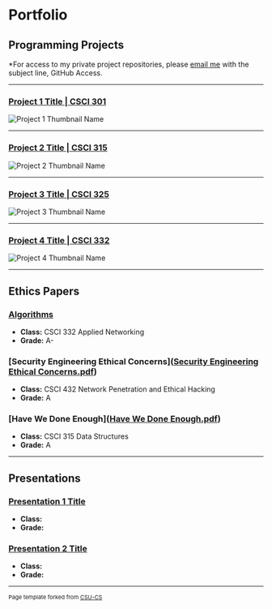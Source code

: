 Portfolio
=========

Programming Projects
--------------------

*For access to my private project repositories, please [email me](mailto:example@csustudent.net?subject=GitHub%20Access) with the subject line, GitHub Access.

---
### [Project 1 Title | CSCI 301](project1)

![Project 1 Thumbnail Name](images/dummy_thumbnail.jpg)

---
### [Project 2 Title | CSCI 315](project1)

![Project 2 Thumbnail Name](images/dummy_thumbnail.jpg)

---
### [Project 3 Title | CSCI 325](project1)

![Project 3 Thumbnail Name](images/dummy_thumbnail.jpg)

---
### [Project 4 Title | CSCI 332](project1)

![Project 4 Thumbnail Name](images/dummy_thumbnail.jpg)

---

Ethics Papers
-------------

### [Algorithms]([Algorithms.pdf](https://github.com/Packerfan81/Packerfan81.github.io/files/13569782/Algorithms.pdf))


-   **Class:** CSCI 332 Applied Networking
-   **Grade:** A-

### [Security Engineering Ethical Concerns]([Security Engineering Ethical Concerns.pdf](https://github.com/Packerfan81/Packerfan81.github.io/files/13569746/Security.Engineering.Ethical.Concerns.pdf))


-   **Class:** CSCI 432 Network Penetration and Ethical Hacking 
-   **Grade:** A

### [Have We Done Enough]([Have We Done Enough.pdf](https://github.com/Packerfan81/Packerfan81.github.io/files/13569669/Have.We.Done.Enough.pdf))


-   **Class:** CSCI 315 Data Structures 
-   **Grade:** A

---

Presentations
-------------

### [Presentation 1 Title](/pdf/sample_presentation.pdf)

- **Class:** 
- **Grade:**


### [Presentation 2 Title](/pdf/sample_presentation.pdf)

- **Class:** 
- **Grade:**

---

<p style="font-size:11px">Page template forked from <a href="https://github.com/csu-cs/csci-portfolio">CSU-CS</a></p>
<!-- Remove above link if you don't want to attributive -->
